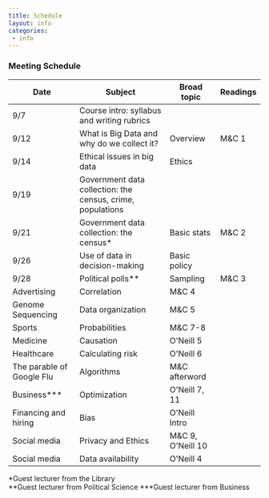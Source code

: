 ```yaml
---
title: Schedule
layout: info
categories:
 - info
---
```


### Meeting Schedule

Date | Subject | Broad topic | Readings
 --- | --- | --- | ---
9/7 | Course intro: syllabus and writing rubrics
9/12 | What is Big Data and why do we collect it? | Overview | M&C 1 
9/14 | Ethical issues in big data |Ethics |
9/19 | Government data collection: the census, crime, populations | |
9/21 | Government data collection: the census* |  Basic stats|  M&C 2
9/26 | Use of data in decision-making | Basic policy
9/28 | Political polls** | Sampling | M&C 3
 | Advertising | Correlation | M&C 4
 | Genome Sequencing | Data organization | M&C 5
 | Sports | Probabilities |M&C 7-8|
 | Medicine | Causation | O'Neill 5
 | Healthcare | Calculating risk |  O'Neill 6
 | The parable of Google Flu | Algorithms|M&C afterword
 | Business*** | Optimization | O'Neill 7, 11
 | Financing and hiring  | Bias | O'Neill Intro
 | Social media | Privacy and Ethics | M&C 9, O'Neill 10 
 | Social media | Data availability | O'Neill 4

*Guest lecturer from the Library  
**Guest lecturer from Political Science
***Guest lecturer from Business
